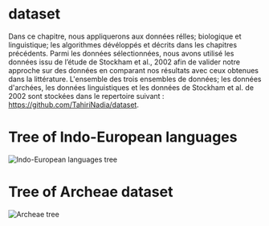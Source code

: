 # dataset
Dans ce chapitre, nous appliquerons aux données rélles; biologique et linguistique; les algorithmes dévéloppés et décrits dans les chapitres précédents. Parmi les données sélectionnées, nous avons utilisé les données issu de l’étude de Stockham et al., 2002 afin de valider notre approche sur des données en comparant nos résultats avec ceux obtenues dans la littérature. L'ensemble des trois ensembles de données; les données d'archées, les données linguistiques et les données de Stockham et al. de 2002 sont stockées dans le repertoire suivant : https://github.com/TahiriNadia/dataset.

# Tree of Indo-European languages
![Indo-European languages tree](https://user-images.githubusercontent.com/19578926/31561320-7d58f2dc-b025-11e7-94b9-a86ebad524ea.png)


# Tree of Archeae dataset
![Archeae tree](https://user-images.githubusercontent.com/19578926/31561183-14ac63ae-b025-11e7-8131-de2e48130080.jpg)
